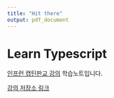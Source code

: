 ```yaml
---
title: "Hit there"
output: pdf_document
---
```


# Learn Typescript

[인프런 캡틴판교 강의](https://www.inflearn.com/course/%ED%83%80%EC%9E%85%EC%8A%A4%ED%81%AC%EB%A6%BD%ED%8A%B8-%EC%9E%85%EB%AC%B8/) 학습노트입니다.

[강의 저장소 링크](https://github.com/joshua1988/learn-typescript)
